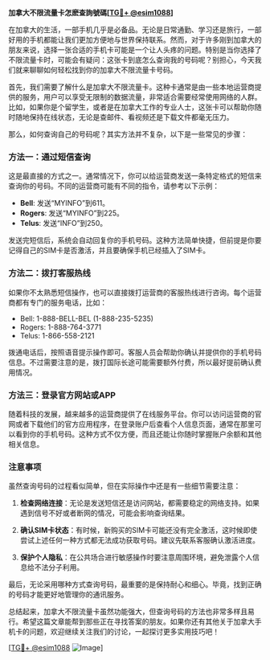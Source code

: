 **加拿大不限流量卡怎麽查詢號碼[[TG💪+ @esim1088](https://t.me/s/esim1088)]**

在加拿大的生活，一部手机几乎是必备品。无论是日常通勤、学习还是旅行，一部好用的手机都能让我们更加方便地与世界保持联系。然而，对于许多刚到加拿大的朋友来说，选择一张合适的手机卡可能是一个让人头疼的问题。特别是当你选择了不限流量卡时，可能会有疑问：这张卡到底怎么查询我的号码呢？别担心，今天我们就来聊聊如何轻松找到你的加拿大不限流量卡号码。

首先，我们需要了解什么是加拿大不限流量卡。这种卡通常是由一些本地运营商提供的服务，用户可以享受无限制的数据流量，非常适合需要经常使用网络的人群。比如，如果你是个留学生，或者是在加拿大工作的专业人士，这张卡可以帮助你随时随地保持在线状态，无论是查邮件、看视频还是下载文件都毫无压力。

那么，如何查询自己的号码呢？其实方法并不复杂，以下是一些常见的步骤：

### 方法一：通过短信查询

这是最直接的方式之一。通常情况下，你可以给运营商发送一条特定格式的短信来查询你的号码。不同的运营商可能有不同的指令，请参考以下示例：

- **Bell**: 发送“MYINFO”到611。
- **Rogers**: 发送“MYINFO”到225。
- **Telus**: 发送“INFO”到250。

发送完短信后，系统会自动回复你的手机号码。这种方法简单快捷，但前提是你要记得自己的SIM卡是否激活，并且要确保手机已经插入了SIM卡。

### 方法二：拨打客服热线

如果你不太熟悉短信操作，也可以直接拨打运营商的客服热线进行咨询。每个运营商都有专门的服务电话，比如：

- Bell: 1-888-BELL-BEL (1-888-235-5235)
- Rogers: 1-888-764-3771
- Telus: 1-866-558-2121

拨通电话后，按照语音提示操作即可。客服人员会帮助你确认并提供你的手机号码信息。不过需要注意的是，拨打国际长途可能需要额外付费，所以最好提前确认费用情况。

### 方法三：登录官方网站或APP

随着科技的发展，越来越多的运营商提供了在线服务平台。你可以访问运营商的官网或者下载他们的官方应用程序，在登录账户后查看个人信息页面，通常在那里可以看到你的手机号码。这种方式不仅方便，而且还能让你随时掌握账户余额和其他相关信息。

### 注意事项

虽然查询号码的过程看似简单，但在实际操作中还是有一些细节需要注意：

1. **检查网络连接**：无论是发送短信还是访问网站，都需要稳定的网络支持。如果遇到信号不好或者断网的情况，可能会影响查询结果。
   
2. **确认SIM卡状态**：有时候，新购买的SIM卡可能还没有完全激活，这时候即使尝试上述任何一种方式都无法成功获取号码。建议先联系客服确认激活进度。

3. **保护个人隐私**：在公共场合进行敏感操作时要注意周围环境，避免泄露个人信息给不法分子利用。

最后，无论采用哪种方式查询号码，最重要的是保持耐心和细心。毕竟，找到正确的号码才能更好地管理你的通讯服务。

总结起来，加拿大不限流量卡虽然功能强大，但查询号码的方法也非常多样且易行。希望这篇文章能帮到那些正在寻找答案的朋友。如果你还有其他关于加拿大手机卡的问题，欢迎继续关注我们的讨论，一起探讨更多实用技巧吧！

[[TG💪+ @esim1088](https://t.me/s/esim1088) ![Image](https://i.postimg.cc/4NQfJmqS/Snipaste-2025-05-13-00-14-12.png)]